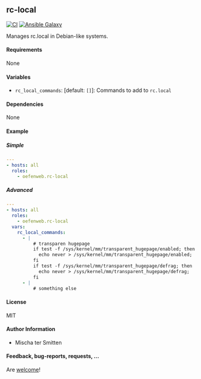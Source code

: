 ## rc-local

[![CI](https://github.com/Oefenweb/ansible-sysfs/workflows/CI/badge.svg)](https://github.com/Oefenweb/ansible-sysfs/actions?query=workflow%3ACI)
[![Ansible Galaxy](http://img.shields.io/badge/ansible--galaxy-rc--local-blue.svg)](https://galaxy.ansible.com/Oefenweb/rc_local)

Manages rc.local in Debian-like systems.

#### Requirements

None

#### Variables

* `rc_local_commands`: [default: `[]`]: Commands to add to `rc.local`

#### Dependencies

None

#### Example

##### Simple

```yaml
---
- hosts: all
  roles:
    - oefenweb.rc-local
```

##### Advanced

```yaml
---
- hosts: all
  roles:
    - oefenweb.rc-local
  vars:
    rc_local_commands:
      - |
          # transparen hugepage
          if test -f /sys/kernel/mm/transparent_hugepage/enabled; then
            echo never > /sys/kernel/mm/transparent_hugepage/enabled;
          fi
          if test -f /sys/kernel/mm/transparent_hugepage/defrag; then
            echo never > /sys/kernel/mm/transparent_hugepage/defrag;
          fi
      - |
          # something else
```

#### License

MIT

#### Author Information

* Mischa ter Smitten

#### Feedback, bug-reports, requests, ...

Are [welcome](https://github.com/Oefenweb/ansible-rc-local/issues)!
